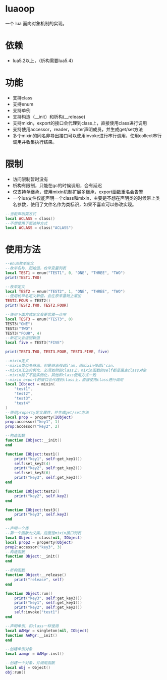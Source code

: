 # luaoop
一个 lua 面向对象机制的实现。

# 依赖
- lua5.2以上，（析构需要lua5.4）

# 功能
- 支持class
- 支持enum
- 支持单例
- 支持构造（__init）和析构(__release)
- 支持mixin，export的接口会代理到class上，直接使用class进行调用
- 支持使用accessor，reader，writer声明成员，并生成get/set方法
- 多个mixin的同名非导出接口可以使用invoke进行串行调用，使用collect串行调用并收集执行结果。

# 限制
- 访问限制暂时没有
- 析构有限制，只能在gc的时候调用，会有延迟
- 仅支持单继承，使用mixin机制扩展多继承，export函数重名会告警
- 一个lua文件仅能声明一个class和mixin，主要是不想在声明类的时候带上类名参数，使用了文件名作为类标识，如果不喜欢可以修改实现。
```lua
--当前声明类方式
local ACLASS = class()
--不想使用下面这种方式
local ACLASS = class("ACLASS")
```

# 使用方法
```lua
--enum枚举定义
--枚举名称，起始值，枚举变量列表
local TEST1 = enum("TEST1", 0, "ONE", "THREE", "TWO")
print(TEST1.TWO)

--枚举定义
local TEST2 = enum("TEST2", 1, "ONE", "THREE", "TWO")
--使用枚举名定义新值，会在原来基础上累加
TEST2.FOUR = TEST2()
print(TEST2.TWO, TEST2.FOUR)

--使用下面方式定义会更优雅一点吧
local TEST3 = enum("TEST3", 0)
TEST3("ONE")
TEST3("TWO")
TEST3("FOUR", 4)
--新定义会返回新值
local five = TEST3("FIVE")

print(TEST3.TWO, TEST3.FOUR, TEST3.FIVE, five)

--mixin定义
--mixin类似多继承，但是继承强调i'am，而mixin强调i'can.
--mixin无法实例化，必须依附到class上，mixin函数的self都是属主class对象
--mixin除了不能实例化，其他和class使用方式一致
--mixin export的接口会代理到class上，直接使用class进行调用
local IObject = mixin(
    "test1",
    "test2",
    "test3",
    "test4"
)
--使用property定义属性，并生成get/set方法
local prop = property(IObject)
prop:accessor("key1", 1)
prop:accessor("key2", 2)

--构造函数
function IObject:__init()
end

function IObject:test1()
    print("key1", self:get_key1())
    self:set_key2(4)
    print("key2", self:get_key2())
    self:set_key3(6)
    print("key3", self:get_key3())
end

function IObject:test2()
    print("key2", self.key2)
end

function IObject:test3()
    print("key3", self.key3)
end

--声明一个类
--第一个函数为父类，后面是mixin接口列表
local Object = class(nil, IObject)
local prop2 = property(Object)
prop2:accessor("key3", 3)
--构造函数
function Object:__init()
end

--析构函数
function Object:__release()
    print("release", self)
end

function Object:run()
    print("key3", self:get_key3())
    print("key1", self:get_key1())
    print("key2", self:get_key2())
    self:invoke("test1")
end

--声明单例，和class一样使用
local AAMgr = singleton(nil, IObject)
function AAMgr:__init()
end

--创建单例对象
local aamgr = AAMgr.inst()

--创建一个对象，并调用函数
local obj = Object()
obj:run()

```